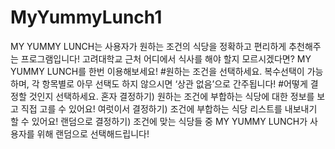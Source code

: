# MyYummyLunch1
MY YUMMY LUNCH는 사용자가 원하는 조건의 식당을 정확하고 편리하게 추천해주는 프로그램입니다!
고려대학교 근처 어디에서 식사를 해야 할지 모르시겠다면? MY YUMMY LUNCH를 한번 이용해보세요!
#원하는 조건을 선택하세요. 
복수선택이 가능하며, 각 항목별로 아무 선택도 하지 않으시면 ‘상관 없음’으로 간주됩니다!
#어떻게 결정할 것인지 선택하세요.
혼자 결정하기) 원하는 조건에 부합하는 식당에 대한 정보를 보고 직접 고를 수 있어요!
여럿이서 결정하기) 조건에 부합하는 식당 리스트를 내보내기 할 수 있어요!
랜덤으로 결정하기) 조건에 맞는 식당들 중 MY YUMMY LUNCH가 사용자를 위해 랜덤으로 선택해드립니다!
